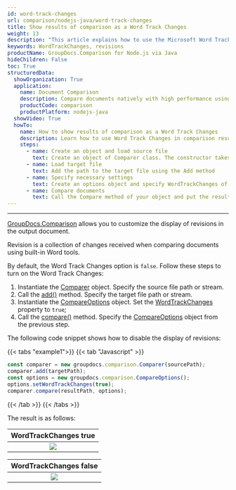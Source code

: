 ```yaml
---
id: word-track-changes
url: comparison/nodejs-java/word-track-changes
title: Show results of comparison as a Word Track Changes
weight: 13
description: "This article explains how to use the Microsoft Word Track Changes comparing as a built in feature in GroupDocs.Comparison for Node.js via Java."
keywords: WordTrackChanges, revisions
productName: GroupDocs.Comparison for Node.js via Java
hideChildren: False
toc: True
structuredData:
  showOrganization: True
  application:
    name: Document Comparison
    description: Compare documents natively with high performance using JavaScript language and GroupDocs.Comparison for Node.js via Java
    productCode: comparison
    productPlatform: nodejs-java
  showVideo: True
  howTo:
    name: How to show results of comparison as a Word Track Changes
    description: Learn how to use Word Track Changes in comparison result
    steps:
      - name: Create an object and load source file
        text: Create an object of Comparer class. The constructor takes the source file path parameter. You may specify absolute or relative file path as per your requirements.
      - name: Load target file
        text: Add the path to the target file using the Add method
      - name: Specify necessary settings
        text: Create an options object and specify WordTrackChanges of true value.
      - name: Compare documents
        text: Call the Compare method of your object and put the resulting file path parameter and the options object.
---
```


---

[GroupDocs.Comparison](https://products.groupdocs.com/comparison/nodejs-java) allows you to customize the display of revisions in the output document.

Revision is a collection of changes received when comparing documents using built-in Word tools.

By default, the Word Track Changes option is `false`. Follow these steps to turn on the Word Track Changes:

1.  Instantiate the [Comparer](https://reference.groupdocs.com/comparison/nodejs-java/com.groupdocs.comparison/comparer/) object. Specify the source file path or stream.
2.  Call the [add()](https://reference.groupdocs.com/comparison/nodejs-java/com.groupdocs.comparison/comparer/#add-java.lang.String-) method. Specify the target file path or stream.
3.  Instantiate the [CompareOptions](https://reference.groupdocs.com/comparison/nodejs-java/com.groupdocs.comparison.options/compareoptions/) object. Set the [WordTrackChanges](https://reference.groupdocs.com/comparison/nodejs-java/com.groupdocs.comparison.options/compareoptions/#setWordTrackChanges-boolean-) property to `true`;
4.  Call the [compare()](https://reference.groupdocs.com/comparison/nodejs-java/com.groupdocs.comparison/comparer/#compare-java.lang.String-) method. Specify the [CompareOptions](https://reference.groupdocs.com/comparison/nodejs-java/com.groupdocs.comparison.options/compareoptions/) object from the previous step.

The following code snippet shows how to disable the display of revisions:

{{< tabs "example1">}}
{{< tab "Javascript" >}}
```javascript
const comparer = new groupdocs.comparison.Comparer(sourcePath);
comparer.add(targetPath);
const options = new groupdocs.comparison.CompareOptions();
options.setWordTrackChanges(true);
comparer.compare(resultPath, options);
```
{{< /tab >}}
{{< /tabs >}}

The result is as follows:

|                     WordTrackChanges true                      |
| :------------------------------------------------------------: |
| ![](/comparison/nodejs-java/images/word-track-changes-option-true.png) |




|                     WordTrackChanges false                      |
| :-------------------------------------------------------------: |
| ![](/comparison/nodejs-java/images/word-track-changes-option-false.png) |

